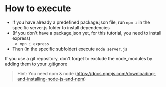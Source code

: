 # How to execute
- If you have already a predefined package.json file, run ``npm i`` in the specific server.js folder to install dependencies
- (If you don't have a package.json yet, for this tutorial, you need to install express)
  - ``mpn i express``
- Then (in the specific subfolder) execute ``node server.js``

If you use a git repository, don't forget to exclude the node_modules by adding them to your .gitignore


> Hint: You need npm & node (https://docs.npmjs.com/downloading-and-installing-node-js-and-npm)